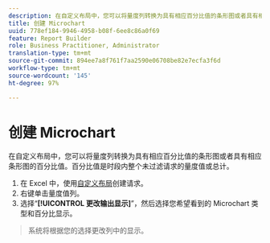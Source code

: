 ```yaml
---
description: 在自定义布局中，您可以将量度列转换为具有相应百分比值的条形图或者具有相应条形图的百分比值。百分比值是时段内整个未过滤请求的量度值或总计。
title: 创建 Microchart
uuid: 778ef184-9946-4958-b08f-6ee8c86a0f69
feature: Report Builder
role: Business Practitioner, Administrator
translation-type: tm+mt
source-git-commit: 894ee7a8f761f7aa2590e06708be82e7ecfa3f6d
workflow-type: tm+mt
source-wordcount: '145'
ht-degree: 97%

---
```



# 创建 Microchart

在自定义布局中，您可以将量度列转换为具有相应百分比值的条形图或者具有相应条形图的百分比值。百分比值是时段内整个未过滤请求的量度值或总计。

1. 在 Excel 中，使用[自定义布局](/help/analyze/report-builder/layout/configure-the-custom-layout.md)创建请求。
1. 右键单击量度值列。
1. 选择“**[!UICONTROL 更改输出显示]**”，然后选择您希望看到的 Microchart 类型和百分比显示。

>系统将根据您的选择更改列中的显示。

